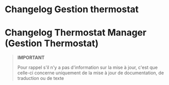 # Changelog Gestion thermostat

# Changelog Thermostat Manager (Gestion Thermostat)

>**IMPORTANT**
>
>Pour rappel s'il n'y a pas d'information sur la mise à jour, c'est que celle-ci concerne uniquement de la mise à jour de documentation, de traduction ou de texte